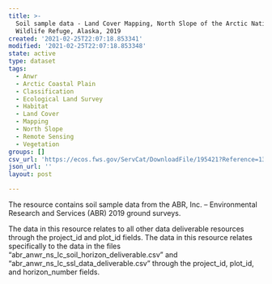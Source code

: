 ```yaml
---
title: >-
  Soil sample data - Land Cover Mapping, North Slope of the Arctic National
  Wildlife Refuge, Alaska, 2019
created: '2021-02-25T22:07:18.853341'
modified: '2021-02-25T22:07:18.853348'
state: active
type: dataset
tags:
  - Anwr
  - Arctic Coastal Plain
  - Classification
  - Ecological Land Survey
  - Habitat
  - Land Cover
  - Mapping
  - North Slope
  - Remote Sensing
  - Vegetation
groups: []
csv_url: 'https://ecos.fws.gov/ServCat/DownloadFile/195421?Reference=130594'
json_url: ''
layout: post

---
```

The resource contains soil sample data from the ABR, Inc. – Environmental Research and Services (ABR) 2019 ground surveys.

The data in this resource relates to all other data deliverable resources through the project_id and plot_id fields.  The data in this resource relates specifically to the data in the files “abr_anwr_ns_lc_soil_horizon_deliverable.csv” and “abr_anwr_ns_lc_ssl_data_deliverable.csv” through the project_id, plot_id, and horizon_number fields.
